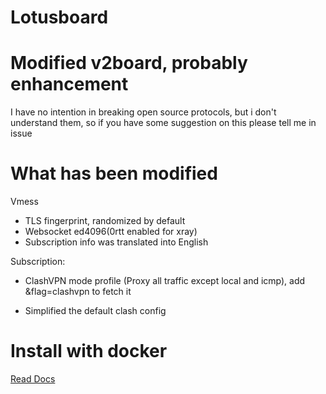 # Lotusboard

# Modified v2board, probably enhancement

I have no intention in breaking open source protocols, but i don't understand them, so if you have some suggestion on this please tell me in issue

# What has been modified

Vmess
 
 - TLS fingerprint, randomized by default
 - Websocket ed4096(0rtt enabled for xray)
 - Subscription info was translated into English

Subscription:

 - ClashVPN mode profile (Proxy all traffic except local and icmp), add &flag=clashvpn to fetch it

 - Simplified the default clash config

# Install with docker

[Read Docs](https://github.com/lotusproxy/lotusboard-docker/wiki)
